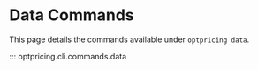 # Data Commands

This page details the commands available under `optpricing data`.

::: optpricing.cli.commands.data
